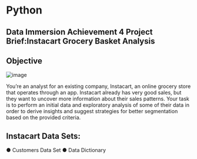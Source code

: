 # Python
## Data Immersion Achievement 4 Project Brief:Instacart Grocery Basket Analysis

## Objective
![image](https://user-images.githubusercontent.com/86260967/217662172-7278aa1f-8537-4a73-bf5b-194cd4ca38b6.png)

You’re an analyst for an existing company, Instacart, an online grocery store that operates
through an app. Instacart already has very good sales, but they want to uncover more
information about their sales patterns. Your task is to perform an initial data and exploratory
analysis of some of their data in order to derive insights and suggest strategies for better
segmentation based on the provided criteria.

## Instacart Data Sets:
● Customers Data Set
● Data Dictionary
